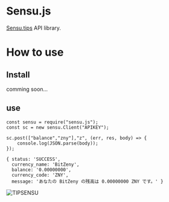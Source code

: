 # Sensu.js

[Sensu.tips](https://Sensu.tips/) API library.

# How to use

## Install

comming soon...

## use

```
const sensu = require("sensu.js");
const sc = new sensu.Client("APIKEY");

sc.post(["balance","zny"],"z", (err, res, body) => {
    console.log(JSON.parse(body));
});
```
```
{ status: 'SUCCESS',
  currency_name: 'BitZeny',
  balance: '0.00000000',
  currency_code: 'ZNY',
  message: 'あなたの BitZeny の残高は 0.00000000 ZNY です。' }
```

![[TIPSENSU](https://shinoharata.github.io/TipSensuWithTwitter/?name=uesitananame55)](https://i.gyazo.com/b036249a517b291cbc2c836d03c9763f.png)